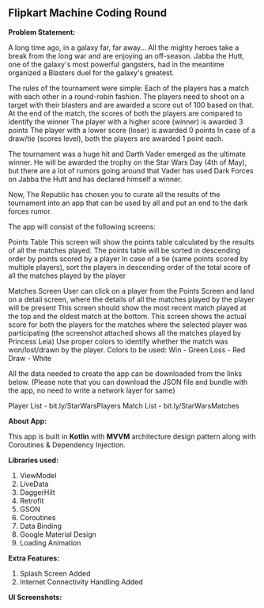 <h2> Flipkart Machine Coding Round</h2>

<b>Problem Statement:</b>

A long time ago, in a galaxy far, far away…
All the mighty heroes take a break from the long war and are enjoying an off-season. Jabba the Hutt, one of the galaxy's most powerful gangsters, had in the meantime organized a Blasters duel for the galaxy's greatest.

The rules of the tournament were simple:
Each of the players has a match with each other in a round-robin fashion.
The players need to shoot on a target with their blasters and are awarded a score out of 100 based on that.
At the end of the match, the scores of both the players are compared to identify the winner
The player with a higher score (winner) is awarded 3 points
The player with a lower score (loser) is awarded 0 points
In case of a draw/tie (scores level), both the players are awarded 1 point each.

The tournament was a huge hit and Darth Vader emerged as the ultimate winner. He will be awarded the trophy on the Star Wars Day (4th of May), but there are a lot of rumors going around that Vader has used Dark Forces on Jabba the Hutt and has declared himself a winner.

Now,  The Republic has chosen you to curate all the results of the tournament into an app that can be used by all and put an end to the dark forces rumor.

The app will consist of the following screens:

Points Table
This screen will show the points table calculated by the results of all the matches played.
The points table will be sorted in descending order by points scored by a player
In case of a tie (same points scored by multiple players), sort the players in descending order of the total score of all the matches played by the player

Matches Screen
User can click on a player from the Points Screen and land on a detail screen, where the details of all the matches played by the player will be present
This screen should show the most recent match played at the top and the oldest match at the bottom. 
This screen shows the actual score for both the players for the matches where the selected player was participating (the screenshot attached shows all the matches played by Princess Leia)
Use proper colors to identify whether the match was won/lost/drawn by the player. Colors to be used:
Win - Green
Loss - Red
Draw - White

All the data needed to create the app can be downloaded from the links below. (Please note that you can download the JSON file and bundle with the app, no need to write a network layer for same)

Player List - bit.ly/StarWarsPlayers
Match List - bit.ly/StarWarsMatches

<b>About App:</b>

This app is built in <b>Kotlin</b> with <b>MVVM</b> architecture design pattern along with Coroutines & Dependency Injection.

<b>Libraries used:</b>
1. ViewModel
2. LiveData
3. DaggerHilt
4. Retrofit
5. GSON
6. Coroutines
7. Data Binding
8. Google Material Design
9. Loading Animation

<b>Extra Features:</b>
1. Splash Screen Added
2. Internet Connectivity Handling Added
   
<b>UI Screenshots:</b>
